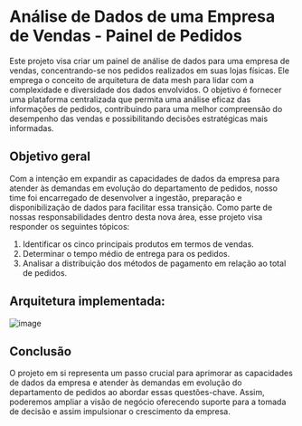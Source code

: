 # Análise de Dados de uma Empresa de Vendas - Painel de Pedidos

Este projeto visa criar um painel de análise de dados para uma empresa de vendas, concentrando-se nos pedidos realizados em suas lojas físicas. Ele emprega o conceito de arquitetura de data mesh para lidar com a complexidade e diversidade dos dados envolvidos. O objetivo é fornecer uma plataforma centralizada que permita uma análise eficaz das informações de pedidos, contribuindo para uma melhor compreensão do desempenho das vendas e possibilitando decisões estratégicas mais informadas.

## Objetivo geral

Com a intenção em expandir as capacidades de dados da empresa para atender às demandas em evolução do departamento de pedidos, nosso time foi encarregado de desenvolver a ingestão, preparação e disponibilização de dados para facilitar essa transição. Como parte de nossas responsabilidades dentro desta nova área, esse projeto visa responder os seguintes tópicos:

1. Identificar os cinco principais produtos em termos de vendas.
2. Determinar o tempo médio de entrega para os pedidos.
3. Analisar a distribuição dos métodos de pagamento em relação ao total de pedidos.

## Arquitetura implementada:
 ![image](https://github.com/sledoama/Projeto_Integrado_Beca/assets/160146226/ea4aeff9-ace5-4973-adbb-44ba9c9fc29b)

## Conclusão
O projeto em si representa um passo crucial para aprimorar as capacidades de dados da empresa e atender às demandas em evolução do departamento de pedidos ao abordar essas questões-chave. Assim, poderemos ampliar a visão de negócio oferecendo suporte para a tomada de decisão e assim impulsionar o crescimento da empresa.
